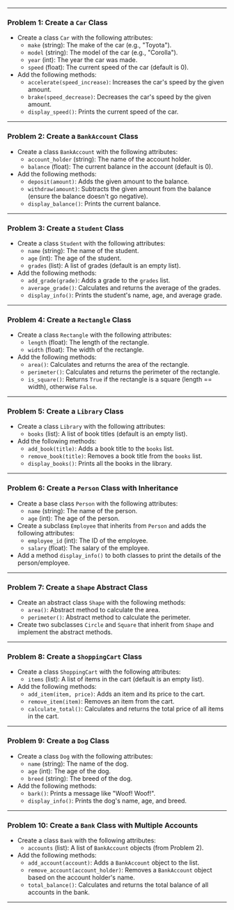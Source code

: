 
---

### **Problem 1: Create a `Car` Class**
- Create a class `Car` with the following attributes:
  - `make` (string): The make of the car (e.g., "Toyota").
  - `model` (string): The model of the car (e.g., "Corolla").
  - `year` (int): The year the car was made.
  - `speed` (float): The current speed of the car (default is 0).
- Add the following methods:
  - `accelerate(speed_increase)`: Increases the car's speed by the given amount.
  - `brake(speed_decrease)`: Decreases the car's speed by the given amount.
  - `display_speed()`: Prints the current speed of the car.

---

### **Problem 2: Create a `BankAccount` Class**
- Create a class `BankAccount` with the following attributes:
  - `account_holder` (string): The name of the account holder.
  - `balance` (float): The current balance in the account (default is 0).
- Add the following methods:
  - `deposit(amount)`: Adds the given amount to the balance.
  - `withdraw(amount)`: Subtracts the given amount from the balance (ensure the balance doesn't go negative).
  - `display_balance()`: Prints the current balance.

---

### **Problem 3: Create a `Student` Class**
- Create a class `Student` with the following attributes:
  - `name` (string): The name of the student.
  - `age` (int): The age of the student.
  - `grades` (list): A list of grades (default is an empty list).
- Add the following methods:
  - `add_grade(grade)`: Adds a grade to the `grades` list.
  - `average_grade()`: Calculates and returns the average of the grades.
  - `display_info()`: Prints the student's name, age, and average grade.

---

### **Problem 4: Create a `Rectangle` Class**
- Create a class `Rectangle` with the following attributes:
  - `length` (float): The length of the rectangle.
  - `width` (float): The width of the rectangle.
- Add the following methods:
  - `area()`: Calculates and returns the area of the rectangle.
  - `perimeter()`: Calculates and returns the perimeter of the rectangle.
  - `is_square()`: Returns `True` if the rectangle is a square (length == width), otherwise `False`.

---

### **Problem 5: Create a `Library` Class**
- Create a class `Library` with the following attributes:
  - `books` (list): A list of book titles (default is an empty list).
- Add the following methods:
  - `add_book(title)`: Adds a book title to the `books` list.
  - `remove_book(title)`: Removes a book title from the `books` list.
  - `display_books()`: Prints all the books in the library.

---

### **Problem 6: Create a `Person` Class with Inheritance**
- Create a base class `Person` with the following attributes:
  - `name` (string): The name of the person.
  - `age` (int): The age of the person.
- Create a subclass `Employee` that inherits from `Person` and adds the following attributes:
  - `employee_id` (int): The ID of the employee.
  - `salary` (float): The salary of the employee.
- Add a method `display_info()` to both classes to print the details of the person/employee.

---

### **Problem 7: Create a `Shape` Abstract Class**
- Create an abstract class `Shape` with the following methods:
  - `area()`: Abstract method to calculate the area.
  - `perimeter()`: Abstract method to calculate the perimeter.
- Create two subclasses `Circle` and `Square` that inherit from `Shape` and implement the abstract methods.

---

### **Problem 8: Create a `ShoppingCart` Class**
- Create a class `ShoppingCart` with the following attributes:
  - `items` (list): A list of items in the cart (default is an empty list).
- Add the following methods:
  - `add_item(item, price)`: Adds an item and its price to the cart.
  - `remove_item(item)`: Removes an item from the cart.
  - `calculate_total()`: Calculates and returns the total price of all items in the cart.

---

### **Problem 9: Create a `Dog` Class**
- Create a class `Dog` with the following attributes:
  - `name` (string): The name of the dog.
  - `age` (int): The age of the dog.
  - `breed` (string): The breed of the dog.
- Add the following methods:
  - `bark()`: Prints a message like "Woof! Woof!".
  - `display_info()`: Prints the dog's name, age, and breed.

---

### **Problem 10: Create a `Bank` Class with Multiple Accounts**
- Create a class `Bank` with the following attributes:
  - `accounts` (list): A list of `BankAccount` objects (from Problem 2).
- Add the following methods:
  - `add_account(account)`: Adds a `BankAccount` object to the list.
  - `remove_account(account_holder)`: Removes a `BankAccount` object based on the account holder's name.
  - `total_balance()`: Calculates and returns the total balance of all accounts in the bank.

---